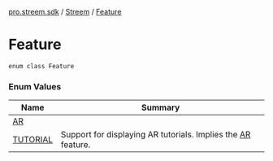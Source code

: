 [pro.streem.sdk](../../index.md) / [Streem](../index.md) / [Feature](./index.md)

# Feature

`enum class Feature`

### Enum Values

| Name | Summary |
|---|---|
| [AR](-a-r.md) |  |
| [TUTORIAL](-t-u-t-o-r-i-a-l.md) | Support for displaying AR tutorials. Implies the [AR](-a-r.md) feature. |
